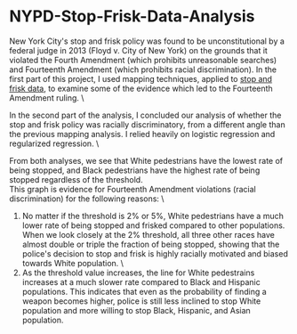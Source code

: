 # NYPD-Stop-Frisk-Data-Analysis

New York City's stop and frisk policy was found to be unconstitutional by a federal judge in 2013 (Floyd v. City of New York) on the grounds that it violated the Fourth Amendment (which prohibits unreasonable searches) and Fourteenth Amendment (which prohibits racial discrimination). In the first part of this project, I used mapping techniques, applied to [stop and frisk data](https://5harad.com/data/sqf.RData), to examine some of the evidence which led to the Fourteenth Amendment ruling. \

In the second part of the analysis, I concluded our analysis of whether the stop and frisk policy was racially discriminatory, from a different angle than the previous mapping analysis. I relied heavily on logistic regression and regularized regression. \

From both analyses, we see that White pedestrians have the lowest rate of being stopped, and Black pedestrians have the highest rate of being stopped regardless of the threshold. \
This graph is evidence for Fourteenth Amendment violations (racial discrimination) for the following reasons: \
1) No matter if the threshold is 2% or 5%, White pedestrians have a much lower rate of being stopped and frisked compared to other populations. When we look closely at the 2% threshold, all three other races have almost double or triple the fraction of being stopped, showing that the police's decision to stop and frisk is highly racially motivated and biased towards White population. \
2) As the threshold value increases, the line for White pedestrains increases at a much slower rate compared to Black and Hispanic populations. This indicates that even as the probability of finding a weapon becomes higher, police is still less inclined to stop White population and more willing to stop Black, Hispanic, and Asian population. 
